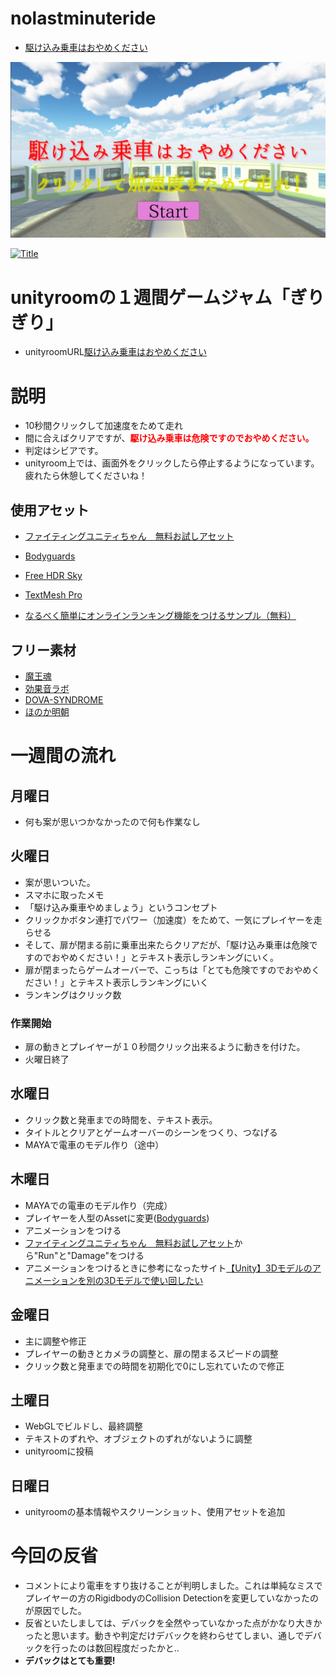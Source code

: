 # nolastminuteride
 - [駆け込み乗車はおやめください](https://hhdfgg.github.io/nolastminuteride/WebGL/)
 
[![Title](Image/Giri_Title.jpg)](https://hhdfgg.github.io/nolastminuteride/WebGL/)

[![Title](Image/Giri_Game.gif)](https://hhdfgg.github.io/nolastminuteride/WebGL/)

# unityroomの１週間ゲームジャム「ぎりぎり」

- unityroomURL[駆け込み乗車はおやめください](https://unityroom.com/games/nolastminuteride)
 
# 説明
 - 10秒間クリックして加速度をためて走れ
 - 間に合えばクリアですが、<font color="Red"><b>駆け込み乗車は危険ですのでおやめください。</b></font>
 - 判定はシビアです。
 - unityroom上では、画面外をクリックしたら停止するようになっています。疲れたら休憩してくださいね！

 ## 使用アセット
   - [ファイティングユニティちゃん　無料お試しアセット](https://assetstore.unity.com/packages/3d/animations/hq-fighting-animation-free-33478)
   - [Bodyguards](https://assetstore.unity.com/packages/3d/characters/humanoids/bodyguards-31711)
   - [Free HDR Sky](https://assetstore.unity.com/packages/2d/textures-materials/sky/free-hdr-sky-61217)
   - [TextMesh Pro](https://assetstore.unity.com/packages/essentials/beta-projects/textmesh-pro-84126)
   
   - [なるべく簡単にオンラインランキング機能をつけるサンプル（無料）](http://blog.naichilab.com/entry/webgl-simple-ranking)

## フリー素材
  - [魔王魂](https://maoudamashii.jokersounds.com/)
  - [効果音ラボ](https://soundeffect-lab.info/)
  - [DOVA-SYNDROME](https://dova-s.jp/)
  - [ほのか明朝](http://font.gloomy.jp/honoka-mincho-dl.html)


# 一週間の流れ

## 月曜日
 - 何も案が思いつかなかったので何も作業なし
 
## 火曜日
 - 案が思いついた。
 - スマホに取ったメモ
  - 「駆け込み乗車やめましょう」というコンセプト
  - クリックかボタン連打でパワー（加速度）をためて、一気にプレイヤーを走らせる
  - そして、扉が閉まる前に乗車出来たらクリアだが、「駆け込み乗車は危険ですのでおやめください！」とテキスト表示しランキングにいく。
  - 扉が閉まったらゲームオーバーで、こっちは「とても危険ですのでおやめください！」とテキスト表示しランキングにいく
  - ランキングはクリック数
 ### 作業開始
 - 扉の動きとプレイヤーが１０秒間クリック出来るように動きを付けた。
 - 火曜日終了
 
## 水曜日
 - クリック数と発車までの時間を、テキスト表示。
 - タイトルとクリアとゲームオーバーのシーンをつくり、つなげる
 - MAYAで電車のモデル作り（途中）
 
## 木曜日
- MAYAでの電車のモデル作り（完成）
- プレイヤーを人型のAssetに変更([Bodyguards](https://assetstore.unity.com/packages/3d/characters/humanoids/bodyguards-31711))
- アニメーションをつける
- [ファイティングユニティちゃん　無料お試しアセット](https://assetstore.unity.com/packages/3d/animations/hq-fighting-animation-free-33478)から"Run"と"Damage"をつける
 - アニメーションをつけるときに参考になったサイト[【Unity】3Dモデルのアニメーションを別の3Dモデルで使い回したい](http://ghoul-life.hatenablog.com/entry/2017/07/11/210324)
 
## 金曜日
 - 主に調整や修正
 - プレイヤーの動きとカメラの調整と、扉の閉まるスピードの調整
 - クリック数と発車までの時間を初期化で0にし忘れていたので修正

## 土曜日
 - WebGLでビルドし、最終調整
 - テキストのずれや、オブジェクトのずれがないように調整
 - unityroomに投稿

## 日曜日
 - unityroomの基本情報やスクリーンショット、使用アセットを追加
 
 
# 今回の反省
 - コメントにより電車をすり抜けることが判明しました。これは単純なミスでプレイヤーの方のRigidbodyのCollision Detectionを変更していなかったのが原因でした。
 - 反省といたしましては、デバックを全然やっていなかった点がかなり大きかったと思います。動きや判定だけデバックを終わらせてしまい、通しでデバックを行ったのは数回程度だったかと..
 - <b>デバックはとても重要!</b>
